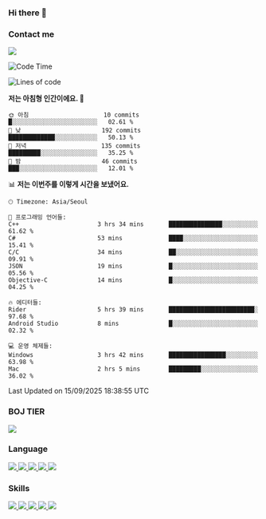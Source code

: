 ### Hi there 👋

<!-- Contact me-->
### Contact me
<a href="mailto:hiko1931@gmail.com">
    <img src="https://img.shields.io/badge/Gmail-D14836?logo=gmail&logoColor=white">
</a>

<!--START_SECTION:waka-->
![Code Time](http://img.shields.io/badge/Code%20Time-587%20hrs%2023%20mins-blue)

![Lines of code](https://img.shields.io/badge/%EC%A0%80%EB%8A%94%20%EC%97%AC%ED%83%9C%EA%B9%8C%EC%A7%80%20-3.2%20million%20%EC%A4%84%EC%9D%98%20%EC%BD%94%EB%93%9C%EB%A5%BC%20%EC%9E%91%EC%84%B1%ED%96%88%EC%96%B4%EC%9A%94.-blue)

**저는 아침형 인간이에요. 🐤** 

```text
🌞 아침                     10 commits          █░░░░░░░░░░░░░░░░░░░░░░░░   02.61 % 
🌆 낮　                     192 commits         █████████████░░░░░░░░░░░░   50.13 % 
🌃 저녁                     135 commits         █████████░░░░░░░░░░░░░░░░   35.25 % 
🌙 밤　                     46 commits          ███░░░░░░░░░░░░░░░░░░░░░░   12.01 % 
```


📊 **저는 이번주를 이렇게 시간을 보냈어요.** 

```text
🕑︎ Timezone: Asia/Seoul

💬 프로그래밍 언어들: 
C++                      3 hrs 34 mins       ███████████████░░░░░░░░░░   61.62 % 
C#                       53 mins             ████░░░░░░░░░░░░░░░░░░░░░   15.41 % 
C/C                      34 mins             ██░░░░░░░░░░░░░░░░░░░░░░░   09.91 % 
JSON                     19 mins             █░░░░░░░░░░░░░░░░░░░░░░░░   05.56 % 
Objective-C              14 mins             █░░░░░░░░░░░░░░░░░░░░░░░░   04.25 % 

🔥 에디터들: 
Rider                    5 hrs 39 mins       ████████████████████████░   97.68 % 
Android Studio           8 mins              █░░░░░░░░░░░░░░░░░░░░░░░░   02.32 % 

💻 운영 체제들: 
Windows                  3 hrs 42 mins       ████████████████░░░░░░░░░   63.98 % 
Mac                      2 hrs 5 mins        █████████░░░░░░░░░░░░░░░░   36.02 % 
```


 Last Updated on 15/09/2025 18:38:55 UTC
<!--END_SECTION:waka-->

<!-- BOJ -->
### BOJ TIER
[![](http://mazassumnida.wtf/api/v2/generate_badge?boj=swifter)](https://solved.ac/swifter)

### Language
<a href="https://java.com">
    <img src="https://img.shields.io/badge/Java-007396?logo=java&logoColor=white">
</a>
<a href="https://kotlinlang.org">
    <img src="https://img.shields.io/badge/Kotlin-7F52FF?logo=kotlin&logoColor=white">
</a>
<a href="https://developer.mozilla.org/ko/docs/Web/JavaScript">
    <img src="https://img.shields.io/badge/JavaScript-F7DF1E?logo=javascript&logoColor=white">
</a>
<a href="https://isocpp.org/">
    <img src="https://img.shields.io/badge/C++-00599C?logo=cplusplus&logoColor=white">
</a>
<a href="https://learn.microsoft.com/ko-kr/dotnet/csharp/">
    <img src="https://img.shields.io/badge/csharp-239120?logo=csharp&logoColor=white">
</a>


### Skills
<a href="https://developer.android.com">
    <img src="https://img.shields.io/badge/Android-3DDC84?logo=android&logoColor=white">
</a>
<a href="https://reactivex.io">
    <img src="https://img.shields.io/badge/ReactiveX-B7178C?logo=ReactiveX&logoColor=white">
</a>
<a href="https://nodejs.org">
    <img src="https://img.shields.io/badge/Node.js-339933?logo=node.js&logoColor=white">
</a>
<a href="https://unity.com/kr">
    <img src="https://img.shields.io/badge/unity-FFFFFF?logo=unity&logoColor=black">
</a>
<a href="https://www.unrealengine.com/ko">
    <img src="https://img.shields.io/badge/unrealengine-0E1128?logo=unrealengine&logoColor=white">
</a>
